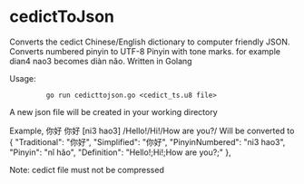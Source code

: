 # cedictToJson
Converts the cedict Chinese/English dictionary to computer friendly JSON. Converts numbered pinyin to UTF-8 Pinyin with tone marks. for example dian4 nao3 becomes diàn nǎo. Written in Golang

Usage: 
             
             go run cedicttojson.go <cedict_ts.u8 file>
      
      
A new json file will be created in your working directory


Example,
你好 你好 [ni3 hao3] /Hello!/Hi!/How are you?/
Will be converted to
    {
        "Traditional": "你好",
        "Simplified": "你好",
        "PinyinNumbered": "ni3 hao3",
        "Pinyin": "nǐ hǎo",
        "Definition": "Hello!;Hi!;How are you?;"
    },



Note: cedict file must not be compressed
